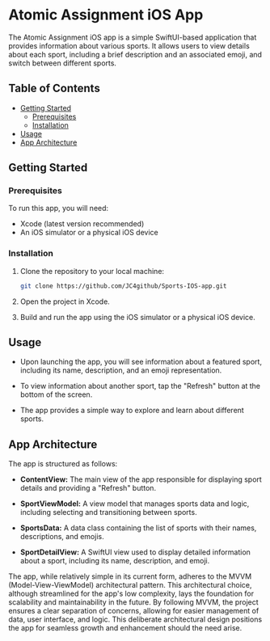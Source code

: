 # Atomic Assignment iOS App

The Atomic Assignment iOS app is a simple SwiftUI-based application that provides information about various sports. It allows users to view details about each sport, including a brief description and an associated emoji, and switch between different sports.

## Table of Contents

- [Getting Started](#getting-started)
  - [Prerequisites](#prerequisites)
  - [Installation](#installation)
- [Usage](#usage)
- [App Architecture](#app-architecture)

## Getting Started

### Prerequisites

To run this app, you will need:

- Xcode (latest version recommended)
- An iOS simulator or a physical iOS device

### Installation

1. Clone the repository to your local machine:

   ```bash
   git clone https://github.com/JC4github/Sports-IOS-app.git
   ```

2. Open the project in Xcode.

3. Build and run the app using the iOS simulator or a physical iOS device.

## Usage

- Upon launching the app, you will see information about a featured sport, including its name, description, and an emoji representation.

- To view information about another sport, tap the "Refresh" button at the bottom of the screen.

- The app provides a simple way to explore and learn about different sports.

## App Architecture

The app is structured as follows:

- **ContentView:** The main view of the app responsible for displaying sport details and providing a "Refresh" button.

- **SportViewModel:** A view model that manages sports data and logic, including selecting and transitioning between sports.

- **SportsData:** A data class containing the list of sports with their names, descriptions, and emojis.

- **SportDetailView:** A SwiftUI view used to display detailed information about a sport, including its name, description, and emoji.

The app, while relatively simple in its current form, adheres to the MVVM (Model-View-ViewModel) architectural pattern. This architectural choice, although streamlined for the app's low complexity, lays the foundation for scalability and maintainability in the future. By following MVVM, the project ensures a clear separation of concerns, allowing for easier management of data, user interface, and logic. This deliberate architectural design positions the app for seamless growth and enhancement should the need arise.
